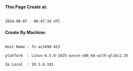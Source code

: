 
   
#### This Page Create at:

```bash

2024-08-07 - 06:47:34 UTC

```

#### Create By Machine:

```bash

Host Name : fv-az1490-423

platform  : Linux-6.5.0-1025-azure-x86_64-with-glibc2.35

Ip Local  : 10.1.0.181

```

